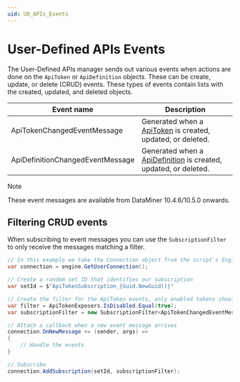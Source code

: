 ```yaml
---
uid: UD_APIs_Events
---
```


# User-Defined APIs Events

The User-Defined APIs manager sends out various events when actions are done on the `ApiToken` or `ApiDefinition` objects. These can be create, update, or delete (CRUD) events. These types of events contain lists with the created, updated, and deleted objects.

| Event name | Description |
|--|--|
| ApiTokenChangedEventMessage  | Generated when a [ApiToken](xref:UD_APIs_Objects_ApiToken) is created, updated, or deleted. |
| ApiDefinitionChangedEventMessage  | Generated when a [ApiDefinition](xref:UD_APIs_Objects_ApiDefinition) is created, updated, or deleted. |

> [!NOTE]
> These event messages are available from DataMiner 10.4.6/10.5.0 onwards.

## Filtering CRUD events

When subscribing to event messages you can use the `SubscriptionFilter` to only receive the messages matching a filter.

```csharp
// In this example we take the Connection object from the script's Engine object
var connection = engine.GetUserConnection();

// Create a random set ID that identifies our subscription
var setId = $"ApiTokenSubscription_{Guid.NewGuid()}"

// Create the filter for the ApiToken events, only enabled tokens should match
var filter = ApiTokenExposers.IsDisabled.Equal(true);
var subscriptionFilter = new SubscriptionFilter<ApiTokenChangedEventMessage, ApiToken>(filter);

// Attach a callback when a new event message arrives
connection.OnNewMessage += (sender, args) =>
{
    // Handle the events
}

// Subscribe
connection.AddSubscription(setId, subscriptionFilter);
```
